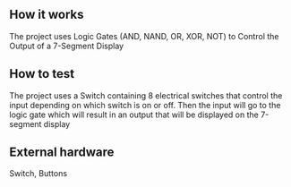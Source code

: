 <!---

This file is used to generate your project datasheet. Please fill in the information below and delete any unused
sections.

You can also include images in this folder and reference them in the markdown. Each image must be less than
512 kb in size, and the combined size of all images must be less than 1 MB.
-->

## How it works

The project uses Logic Gates (AND, NAND, OR, XOR, NOT) to Control the Output of a 7-Segment Display

## How to test

The project uses a Switch containing 8 electrical switches that control the input depending on which switch is on or off. Then the input will go to the logic gate which will result in an output that will be displayed on the 7-segment display

## External hardware

Switch, Buttons
